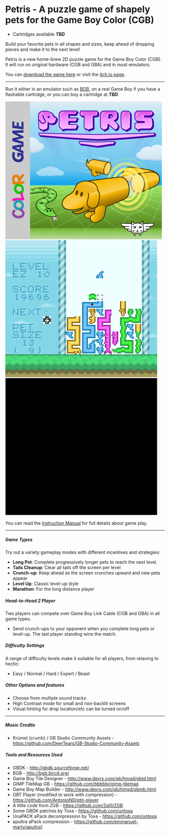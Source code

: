 Petris - A puzzle game of shapely pets for the Game Boy Color (CGB)
===========

* Cartridges available _______TBD_______

Build your favorite pets in all shapes and sizes, keep ahead of dropping pieces and make it to the next level!

Petris is a new home-brew 2D puzzle game for the Game Boy Color (CGB). It will run on original hardware (CGB and GBA) and in most emulators.

You can [download the game here](/rom/Petris.gbc) or visit the [itch.io page](https://bbbbbr.itch.io/petris).
_________________
Run it either in an emulator such as [BGB](http://bgb.bircd.org/), on a real Game Boy if you have a flashable cartridge, or you can buy a cartridge at _______TBD_______.

![Petris cartridge sticker](/res/printable/cartridge_sticker_petris_x300.png)
![Petris game in Long Pet game type](/info/Petris_LongPet.png)
![Petris game in Tail Cleanup game type](/info/petris_tail_cleanup.gif)

You can read the [Instruction Manual](/info/Manual.md) for full details about game play.

_________________

##### Game Types
Try out a variety gameplay modes with different incentives and strategies:
* **Long Pet**: Complete progressively longer pets to reach the next level.
* **Tails Cleanup**: Clear all tails off the screen per level
* **Crunch-up**: Keep ahead as the screen crunches upward and new pets appear
* **Level Up**: Classic level-up style
* **Marathon**: For the long distance player

##### Head-to-Head 2 Player
Two players can compete over Game Boy Link Cable (CGB and GBA) in all game types.
 * Send crunch-ups to your opponent when you complete long pets or level-up. The last player standing wins the match.

##### Difficulty Settings
A range of difficulty levels make it suitable for all players, from relaxing to hectic:
 * Easy / Normal / Hard / Expert / Beast

##### Other Options and features
 * Choose from multiple sound tracks
 * High Contrast mode for small and non-backlit screens
 * Visual hinting for drop location/etc can be turned on/off

_________________
##### Music Credits
 * Krümel (crumb) / GB Studio Community Assets - https://github.com/DeerTears/GB-Studio-Community-Assets

##### Tools and Resources Used
 * GBDK - http://gbdk.sourceforge.net/
 * BGB - http://bgb.bircd.org/
 * Game Boy Tile Designer - http://www.devrs.com/gb/hmgd/gbtd.html
 * GIMP TileMap GB - https://github.com/bbbbbr/gimp-tilemap
 * Game Boy Map Builder - http://www.devrs.com/gb/hmgd/gbmb.html
 * GBT Player (modified to work with compression) - https://github.com/AntonioND/gbt-player
 * A little code from ZGB - https://github.com/Zal0/ZGB
 * Some GBDK patches by Toxa  - https://github.com/untoxa
 * UnaPACK aPack decompression by Toxa  - https://github.com/untoxa
 * apultra aPack compression - https://github.com/emmanuel-marty/apultra]

